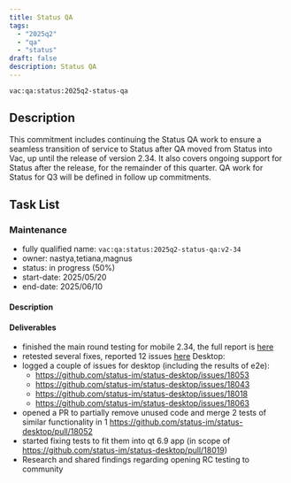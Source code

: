 ```yaml
---
title: Status QA
tags:
  - "2025q2"
  - "qa"
  - "status"
draft: false
description: Status QA
---
```


`vac:qa:status:2025q2-status-qa`

## Description
This commitment includes continuing the Status QA work to ensure a seamless transition of service to Status after QA moved from Status into Vac,
up until the release of version 2.34.
It also covers ongoing support for Status after the release, for the remainder of this quarter.
QA work for Status for Q3 will be defined in follow up commitments.

## Task List

### Maintenance

* fully qualified name: `vac:qa:status:2025q2-status-qa:v2-34`
* owner: nastya,tetiana,magnus
* status: in progress (50%)
* start-date: 2025/05/20
* end-date: 2025/06/10

#### Description

#### Deliverables
- finished the main round testing for mobile 2.34, the full report is [here](https://www.notion.so/2-34-Mobile-Release-Coordination-1f88f96fb65c80589326d087cfc6f0f5)
- retested several fixes, reported 12 issues [here](https://www.notion.so/2-34-Mobile-Release-Coordination-1f88f96fb65c80589326d087cfc6f0f5)
Desktop:
- logged a couple of issues for desktop (including the results of e2e):
  - https://github.com/status-im/status-desktop/issues/18053
  - https://github.com/status-im/status-desktop/issues/18043
  - https://github.com/status-im/status-desktop/issues/18018
  - https://github.com/status-im/status-desktop/issues/18063
- opened a PR to partially remove unused code and merge 2 tests of similar functionality in 1 https://github.com/status-im/status-desktop/pull/18052
- started fixing tests to fit them into qt 6.9 app (in scope of https://github.com/status-im/status-desktop/pull/18019)
- Research and shared findings regarding opening RC testing to community
  
